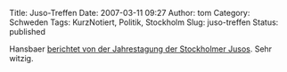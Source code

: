 Title: Juso-Treffen
Date: 2007-03-11 09:27
Author: tom
Category: Schweden
Tags: KurzNotiert, Politik, Stockholm
Slug: juso-treffen
Status: published

Hansbaer [berichtet von der Jahrestagung der Stockholmer
Jusos](http://hansbaer.p1atin.de/?p=228). Sehr witzig.

